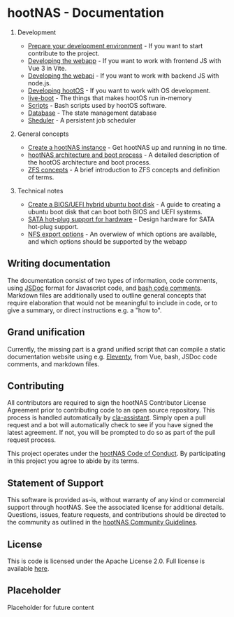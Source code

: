 # hootNAS - Documentation

1. Development
    - [Prepare your development environment](/documentation/prepare-development-environment.md) - 
    If you want to start contribute to the project.
    - [Developing the webapp](/webapp/README.md) - If you want to work with 
    frontend JS with Vue 3 in Vite.
    - [Developing the webapi](/webapi/README.md) - If you want to work with 
    backend JS with node.js.
    - [Developing hootOS](/hoot-os/README.md) - If you want to work with 
    OS development.
    - [live-boot](/live-boot/README.md) - The things that makes hootOS run 
    in-memory
    - [Scripts](/scripts/README.md) - Bash scripts used by hootOS software.
    - [Database](/db/README.md) - The state management database
    - [Sheduler](/sheduler/README.md) - A persistent job scheduler

2. General concepts
    - [Create a hootNAS instance](/documentation/create-hootnas-instance.md) - 
    Get hootNAS up and running in no time.
    - [hootNAS architecture and boot process](/hoot-os/architecture-and-boot-process.md) - 
    A detailed description of the hootOS architecture and boot process.
    - [ZFS concepts](./zfs-concepts.md) - A brief introduction to ZFS concepts 
    and definition of terms.

3. Technical notes
    - [Create a BIOS/UEFI hybrid ubuntu boot disk](/documentation/tech/create-bios-uefi-hybrid-boot-disk.md) - 
    A guide to creating a ubuntu boot disk that can boot both BIOS and UEFI systems.
    - [SATA hot-plug support for hardware](/documentation/sata-hot-plugging.md) - 
    Design hardware for SATA hot-plug support.
    - [NFS export options](/documentation/nfs-exports.md) - 
    An overwiew of which options are available, and which options should be 
    supported by the webapp

## Writing documentation

The documentation consist of two types of information, 
code comments, using [JSDoc](https://jsdoc.app/index.html) format for 
Javascript code, and 
[bash code comments](https://www.shell-tips.com/bash/comments/). Markdown 
files are additionally used to outline general concepts that require 
elaboration that would not be meaningful to include in code, or to give a 
summary, or direct instructions e.g. a "how to".

## Grand unification

Currently, the missing part is a grand unified script that can compile a static 
documentation website using e.g. [Eleventy](https://www.11ty.dev/), from Vue, 
bash, JSDoc code comments, and markdown files.

## Contributing

All contributors are required to sign the hootNAS Contributor 
License Agreement prior to contributing code to an open source repository. This 
process is handled automatically by [cla-assistant](https://cla-assistant.io/). 
Simply open a pull request and a bot will automatically check to see if you 
have signed the latest agreement. If not, you will be prompted to do so as part 
of the pull request process. 

This project operates under the [hootNAS Code of Conduct](#placeholder). By 
participating in this project you agree to abide by its terms. 

## Statement of Support

This software is provided as-is, without warranty of any kind or commercial 
support through hootNAS. See the associated license for additional details. 
Questions, issues, feature requests, and contributions should be directed to 
the community as outlined in the [hootNAS Community 
Guidelines](#placeholder).

## License

This is code is licensed under the Apache License 2.0. Full license is 
available [here](../LICENSE).

## Placeholder

Placeholder for future content

